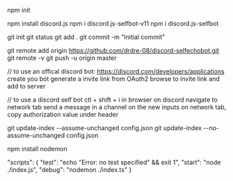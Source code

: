 npm init

npm install discord.js
npm i discord.js-selfbot-v11
npm i discord.js-selfbot

git init
git status
git add .
git commit -m "Initial commit"

git remote add origin https://github.com/drdre-08/discord-selfechobot.git
git remote -v
git push -u origin master

// to use an offical discord bot:
https://discord.com/developers/applications create you bot generate a invite link from OAuth2 browse to invite link and add to server

// to use a discord self bot
ctl + shift + i in browser on discord
navigate to network tab
send a message in a channel
on the new inputs on network tab, copy authorization value under header

git update-index --assume-unchanged config.json
git update-index --no-assume-unchanged config.json

npm install nodemon

"scripts": {
    "test": "echo \"Error: no test specified\" && exit 1",
    "start": "node ./index.js",
    "debug": "nodemon ./index.ts"
  }

